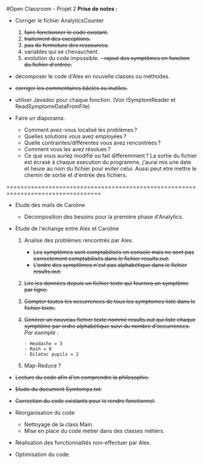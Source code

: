 #Open Classroom - Projet 2
**Prise de notes :**

- Corriger le fichier AnalyticsCounter
	1. ~~faire fonctionner le code existant.~~
	2. ~~traitement des exceptions.~~
	3. ~~pas de fermeture des ressources.~~
	4. variables qui se chevauchent.
	5. evolution du code impossible.
		~~- rajout des symptômes en fonction du fichier d'entrée.~~
		
- décomposer le code d'Alex en nouvelle classes ou méthodes.

- ~~corriger les commentaires bâclés ou inutiles.~~

- utiliser Javadoc pour chaque fonction. (Voir ISymptomReader et ReadSymptomeDataFromFile)

- Faire un diaporama.
	
    - Comment avez-vous localisé les problèmes ?
    - Quelles solutions vous avez employées ?
    - Quelle contraintes/différentes vous avez rencontrées ?
    - Comment vous les avez résolues ?
    - Ce que vous auriez modifié ou fait différemment ?
    La sortie du fichier est écrasé à chaque execution du programme, j'aurai mis une date et heure au nom du fichier
     pour eviter celui. Aussi peut etre mettre le chemin de sortie et d'entrée des fichiers.


=================================================================================

- Etude des mails de Caroline

    -  Décomposition des besoins pour la première phase d'Analytics.

- Etude de l'échange entre Alex et Caroline
   	
    1. Analise des problèmes rencontrés par Alex.
	    - ~~Les symptômes sont comptabilisés en console mais ne sont pas correctement comptabilisés dans le fichier results.out.~~
	    - ~~L'ordre des symptômes n'est pas alphabétique dans le fichier results.out.~~
	    
	2. ~~Lire les données depuis un fichier texte qui fournira un symptôme
	par ligne.~~

	3. ~~Compter toutes les occurrences de tous les symptomes listé dans le
	fichier texte.~~

	4. ~~Générer un nouveau fichier texte nommé results.out qui liste chaque
	symptôme par ordre alphabétique suivi du nombre d'occurrences.~~  
        *Par exemple :*
        ```
        - Headache = 3
        - Rash = 0
        - Dilatec pupils = 2
        ```
	
	5. Map-Reduce ?

- ~~Lecture du code afin d'en comprendre la philosophie.~~ 

- ~~Etude du document Symtomps.txt.~~ 

- ~~Correction du code existants pour le rendre fonctionnel.~~

- Réorganisation du code
    - Nettoyage de la class Main.
    - Mise en place du code metier dans des classes métiers.

- Réalisation des fonctionnalités non-effectuer par Alex.

- Optimisation du code.
 